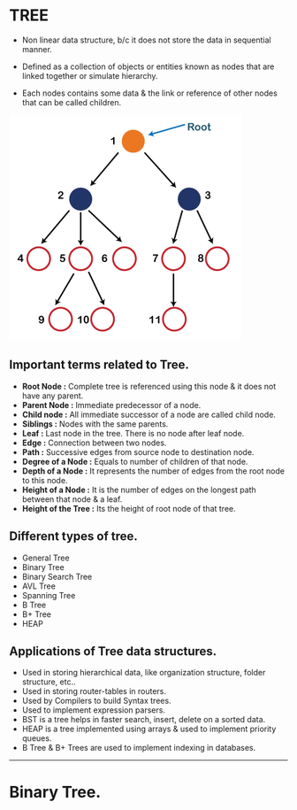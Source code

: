 # TREE

* Non linear data structure, b/c it does not store the data in sequential manner.

* Defined as a collection of objects or entities known as nodes that are linked together or simulate hierarchy.

* Each nodes contains some data & the link or reference of other nodes that can be called children.

![](images/01.png)


## Important terms related to Tree.

* **Root Node :** Complete tree is referenced using this node & it does not have any parent.
* **Parent Node :** Immediate predecessor of a node.
* **Child node :** All immediate successor of a node are called child node.
* **Siblings :** Nodes with the same parents.
* **Leaf :** Last node in the tree. There is no node after leaf node.
* **Edge :** Connection between two nodes.
* **Path :** Successive edges from source node to destination node.
* **Degree of a Node :** Equals to number of children of that node.
* **Depth of a Node :** It represents the number of edges from the root node to this node.
* **Height of a Node :** It is the number of edges on the longest path between that node & a leaf.
* **Height of the Tree :** Its the height of root node of that tree.

## Different types of tree.

* General Tree
* Binary Tree
* Binary Search Tree
* AVL Tree
* Spanning Tree
* B Tree
* B+ Tree
* HEAP

## Applications of Tree data structures.

* Used in storing hierarchical data, like organization structure, folder structure, etc..
* Used in storing router-tables in routers.
* Used by Compilers to build Syntax trees.
* Used to implement expression parsers.
* BST is a tree helps in faster search, insert, delete on a sorted data.
* HEAP is a tree implemented using arrays & used to implement priority queues.
* B Tree & B+ Trees are used to implement indexing in databases.

------------------------------------------------------------------------------------------------------

# Binary Tree.









    









